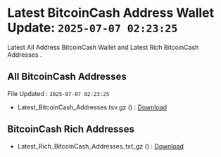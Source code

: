 # Latest BitcoinCash Address Wallet Update: `2025-07-07 02:23:25`

Latest All Address BitcoinCash Wallet and Latest Rich BitcoinCash Addresses .

## All BitcoinCash Addresses

File Updated : `2025-07-07 02:23:25`

- Latest_BitcoinCash_Addresses.tsv.gz () : [Download](https://github.com/Pymmdrza/Rich-Address-Wallet/releases/tag/BitcoinCash)

## BitcoinCash Rich Addresses

- Latest_Rich_BitcoinCash_Addresses_txt_gz () : [Download](https://github.com/Pymmdrza/Rich-Address-Wallet/releases/tag/BitcoinCash)
